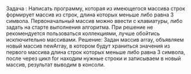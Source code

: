 ﻿Задача : Написать программу, которая из имеющегося массива строк формирует массив из строк, длина которых меньше либо равна 3 символа. Первоначальный массив можно ввести с клавиатуры, либо задать на старте выполнения алгоритма. При решение не рекомендуется пользоваться коллекциями, лучше обойтись исключительно массивами.
Решение: Задан массив array, объявляем новый массив newArray, в котором будут храниться значения из первого массива длина строк которых меньше либо равна 3 символа, после через цикл for находим нужные строки и записываем в новый массив, результат выводим в консоли.